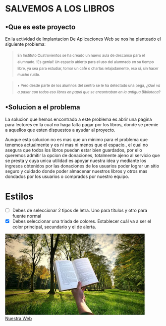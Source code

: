 # SALVEMOS A LOS LIBROS

## •Que es este proyecto  

En la actividad de Implantacion De Aplicaciones Web se nos ha planteado el siguiente problema:

> <sub>En Instituto Cuatrovientos se ha creado un nuevo aula de descanso para el alumnado. !Es genial! Un espacio abierto para el uso del alumnado en su tiempo libre, 
ya sea para estudiar, tomar un café o charlas relajadamente, eso si, sin hacer mucho ruido. </sub>

> <sub>• Pero desde parte de los alumnos del centro se le ha detectado una pega, _¿Qué va a pasar con todos eso libros en papel que se encontraban en la antigua Biblioteca?_ </sub>

## •Solucion a el problema
La solucion que hemos encontrado a este problema es abrir una pagina para lectores en la cual no haga falta pagar por los libros, donde se premie a aquellos que esten dispuestos a ayudar al proyecto.  

Aunque esta solucion no es mas que un minimo para el problema que tenemos actualmente y es ni mas ni menos que el espacio., el cual no asegura que todos los libros puedan estar bien guardados, 
por ello queremos admitir la opcion de donaciones, totalmente ajeno al servicio que se presta y cuya unica utilidad es apoyar nuestra idea y mediante los ingresos obtenidos por las donaciones de los usuarios poder lograr un sitio seguro y cuidado donde poder almacenar nuestros libros y otros mas dondados por los usuarios o comprados por nuestro equipo.

# Estilos
- [ ] Debes de seleccionar 2 tipos de letra. Uno para títulos y otro para fuente normal
- [X] Debes seleccionar una triada de colores. Establecer cuál va a ser el color principal, secundario y el de alerta. 

![¡SALVEMOS LOS LIBROS!](./images/450_1000.jpg)  
[Nuestra Web](index.html)
